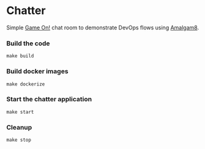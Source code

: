 # Chatter
Simple [Game On!](https://game-on.org) chat room to demonstrate DevOps flows using [Amalgam8](https://www.amalgam8.io/).

### Build the code
```shell
make build
```

### Build docker images
```shell
make dockerize
```

### Start the chatter application
```shell
make start
```

### Cleanup
```shell
make stop
```